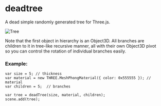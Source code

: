 # deadtree
A dead simple randomly generated tree for Three.js.

![Tree](http://lmparppei.github.com/deadtree/sample.jpg)

Note that the first object in hierarchy is an Object3D. All branches are children to it in tree-like recursive manner, all with their own Object3D pivot so you can control the rotation of individual branches easily.

### Example:
```
var size = 5; // thickness
var material = new THREE.MeshPhongMaterial({ color: 0x555555 }); // material
var children = 5;  // branches

var tree = deadTree(size, material, children);
scene.add(tree);
```
